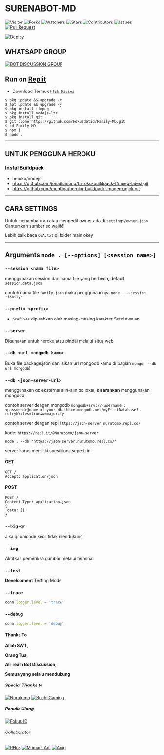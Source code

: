 # SURENABOT-MD

<a href="https://visitor-badge.glitch.me/badge?page_id=SURENABOT/SURENABOT-MD"><img title="Visitor" src="https://visitor-badge.glitch.me/badge?page_id=SURENABOT/SURENABOT-MD"></a>
<a href="https://github.com/SURENABOT/SURENABOT-MD/network/members"><img title="Forks" src="https://img.shields.io/github/forks/SURENABOT/SURENABOT-MD?label=Forks&color=blue&style=flat-square"></a>
<a href="https://github.com/SURENABOT/SURENABOT-MD/watchers"><img title="Watchers" src="https://img.shields.io/github/watchers/SURENABOT/SURENABOT-MD?label=Watchers&color=green&style=flat-square"></a>
<a href="https://github.com/SURENABOT/SURENABOT-MD/stargazers"><img title="Stars" src="https://img.shields.io/github/stars/SURENABOT/SURENABOT-MD?label=Stars&color=yellow&style=flat-square"></a>
<a href="https://github.com/SURENABOT/SURENABOT-MD/graphs/contributors"><img title="Contributors" src="https://img.shields.io/github/contributors/SURENABOT/SURENABOT-MD?label=Contributors&color=blue&style=flat-square"></a>
<a href="https://github.com/SURENABOT/SURENABOT-MD/issues"><img title="Issues" src="https://img.shields.io/github/issues/SURENABOT/SURENABOT-MD?label=Issues&color=success&style=flat-square"></a>
<a href="https://github.com/SURENABOT/SURENABOT-MD/pulls"><img title="Pull Request" src="https://img.shields.io/github/issues-pr/SURENABOT/SURENABOT-MD?label=PullRequest&color=success&style=flat-square"></a>


[![Deploy](https://www.herokucdn.com/deploy/button.svg)](https://heroku.com/deploy?template=https://github.com/Fokusdotid/Family-MD)
## WHATSAPP GROUP
[![BOT DISCUSSION GROUP](https://img.shields.io/badge/SURENA%20ENGLISH-25D366?style=for-the-badge&logo=whatsapp&logoColor=white)](https://chat.whatsapp.com/JlPeRbssqcdILgreqcYBR8) 

## Run on [Replit](https://replit.com)

* Download Termux [`Klik Disini`](https://github.com/termux/termux-app/releases/download/v0.118.0/termux-app_v0.118.0+github-debug_universal.apk)

```
$ pkg update && upgrade -y
$ apt update && upgrade -y
$ pkg install ffmpeg
$ pkg install nodejs-lts
$ pkg install git
$ git clone https://github.com/Fokusdotid/Family-MD.git
$ cd Family-MD
$ npm i
$ node .
```
---------
## UNTUK PENGGUNA HEROKU

### Instal Buildpack
* heroku/nodejs
* https://github.com/jonathanong/heroku-buildpack-ffmpeg-latest.git
* https://github.com/mcollina/heroku-buildpack-imagemagick.git

---------
## CARA SETTINGS

Untuk menambahkan atau mengedit owner ada di `settings/owner.json`
Cantumkan sumber sc wajib!!

Lebih baik baca `Q&A.txt` di folder main okey

---------
## Arguments `node . [--options] [<session name>]` 

### `--session <nama file>`

menggunakan session dari nama file yang berbeda, default `session.data.json`

contoh nama file `family.json` maka penggunaannya `node . --session 'family'`

### `--prefix <prefix>`

* `prefixes` dipisahkan oleh masing-masing karakter
Setel awalan

### `--server`

Digunakan untuk [heroku](https://heroku.com/) atau pindai melalui situs web

### `--db <url mongodb kamu>`

Buka file package.json dan isikan url mongodb kamu di bagian `mongo: --db url mongodb`!

### `--db <json-server-url>`

menggunakan db eksternal alih-alih db lokal, **disarankan** menggunakan mongodb

contoh server dengan mongodb `mongodb+srv://<username>:<password>@name-of-your-db.thhce.mongodb.net/myFirstDatabase?retryWrites=true&w=majority`

contoh server dengan repl `https://json-server.nurutomo.repl.co/`

kode: `https://repl.it/@Nurutomo/json-server`

`node . --db 'https://json-server.nurutomo.repl.co/'`

server harus memiliki spesifikasi seperti ini

#### GET

```http
GET /
Accept: application/json
```

#### POST

```http
POST /
Content-Type: application/json
{
 data: {}
}
```

### `--big-qr`

Jika qr unicode kecil tidak mendukung

### `--img`

Aktifkan pemeriksa gambar melalui terminal

### `--test`

**Development** Testing Mode

### `--trace`

```js
conn.logger.level = 'trace'
```

### `--debug`

```js
conn.logger.level = 'debug'
```
#### Thanks To 
**Allah SWT**,

**Orang Tua**,

**All Team Bot Discussion**,

**Semua yang selalu mendukung**


##### Special Thanks to
[![Nurutomo](https://github.com/Nurutomo.png?size=100)](https://github.com/Nurutomo)
[![BochilGaming](https://github.com/BochilGaming.png?size=100)](https://github.com/BochilGaming)

##### Penulis Ulang
[![Fokus ID](https://github.com/fokusdotid.png?size=100)](https://github.com/fokusdotid)

###### Collaborator

[![RHns](https://github.com/imrhns.png?size=100)](https://github.com/imrhns)
[![M imam Adi](https://github.com/adi-officiall.png?size=100)](https://github.com/adi-officiall)
[![Aniq](https://github.com/aniq12.png?size=100)](https://github.com/aniq12)
